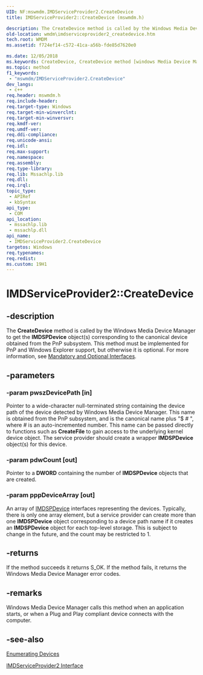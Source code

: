 ```yaml
---
UID: NF:mswmdm.IMDServiceProvider2.CreateDevice
title: IMDServiceProvider2::CreateDevice (mswmdm.h)

description: The CreateDevice method is called by the Windows Media Device Manager to get the IMDSPDevice object(s) corresponding to the canonical device obtained from the PnP subsystem.
old-location: wmdm\imdserviceprovider2_createdevice.htm
tech.root: WMDM
ms.assetid: f724ef14-c572-41ca-a56b-fde85d7620e0

ms.date: 12/05/2018
ms.keywords: CreateDevice, CreateDevice method [windows Media Device Manager], CreateDevice method [windows Media Device Manager],IMDServiceProvider2 interface, IMDServiceProvider2 interface [windows Media Device Manager],CreateDevice method, IMDServiceProvider2.CreateDevice, IMDServiceProvider2::CreateDevice, IMDServiceProvider2GetDevicesFromDevicePath, mswmdm/IMDServiceProvider2::CreateDevice, wmdm.imdserviceprovider2_createdevice
ms.topic: method
f1_keywords: 
 - "mswmdm/IMDServiceProvider2.CreateDevice"
dev_langs:
 - c++
req.header: mswmdm.h
req.include-header: 
req.target-type: Windows
req.target-min-winverclnt: 
req.target-min-winversvr: 
req.kmdf-ver: 
req.umdf-ver: 
req.ddi-compliance: 
req.unicode-ansi: 
req.idl: 
req.max-support: 
req.namespace: 
req.assembly: 
req.type-library: 
req.lib: Mssachlp.lib
req.dll: 
req.irql: 
topic_type:
 - APIRef
 - kbSyntax
api_type:
 - COM
api_location:
 - mssachlp.lib
 - mssachlp.dll
api_name:
 - IMDServiceProvider2.CreateDevice
targetos: Windows
req.typenames: 
req.redist: 
ms.custom: 19H1
---
```


# IMDServiceProvider2::CreateDevice


## -description



The <b>CreateDevice</b> method is called by the Windows Media Device Manager to get the <b>IMDSPDevice</b> object(s) corresponding to the canonical device obtained from the PnP subsystem. This method must be implemented for PnP and Windows Explorer support, but otherwise it is optional. For more information, see <a href="https://docs.microsoft.com/windows/desktop/WMDM/mandatory-and-optional-interfaces">Mandatory and Optional Interfaces</a>.




## -parameters




### -param pwszDevicePath [in]

Pointer to a wide-character null-terminated string containing the device path of the device detected by Windows Media Device Manager. This name is obtained from the PnP subsystem, and is the canonical name plus "$ <i>#</i> ", where <i>#</i> is an auto-incremented number. This name can be passed directly to functions such as <b>CreateFile</b> to gain access to the underlying kernel device object. The service provider should create a wrapper <b>IMDSPDevice</b> object(s) for this device.


### -param pdwCount [out]

Pointer to a <b>DWORD</b> containing the number of <b>IMDSPDevice</b> objects that are created.


### -param pppDeviceArray [out]

An array of <a href="https://docs.microsoft.com/windows/desktop/api/mswmdm/nn-mswmdm-imdspdevice">IMDSPDevice</a> interfaces representing the devices. Typically, there is only one array element, but a service provider can create more than one <b>IMDSPDevice</b> object corresponding to a device path name if it creates an <b>IMDSPDevice</b> object for each top-level storage. This is subject to change in the future, and the count may be restricted to 1.


## -returns



If the method succeeds it returns S_OK. If the method fails, it returns the Windows Media Device Manager error codes.




## -remarks



Windows Media Device Manager calls this method when an application starts, or when a Plug and Play compliant device connects with the computer.




## -see-also




<a href="https://docs.microsoft.com/windows/desktop/WMDM/enumerating-devices-service-provider">Enumerating Devices</a>



<a href="https://docs.microsoft.com/windows/desktop/api/mswmdm/nn-mswmdm-imdserviceprovider2">IMDServiceProvider2 Interface</a>
 

 

